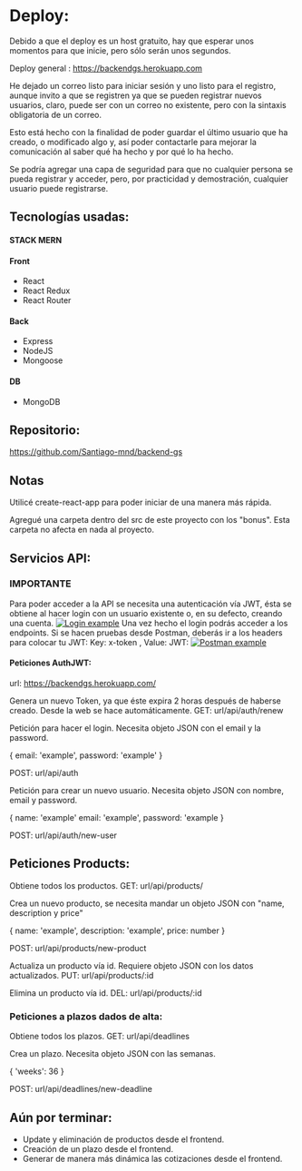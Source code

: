 # Deploy:
Debido a que el deploy es un host gratuito, hay que esperar unos momentos para que inicie, pero sólo serán unos segundos.

Deploy general : https://backendgs.herokuapp.com

He dejado un correo listo para iniciar sesión y uno listo para el registro, aunque invito a que se registren ya que se pueden registrar nuevos usuarios, claro, puede ser con un correo no existente, pero con la sintaxis obligatoria de un correo.

Esto está hecho con la finalidad de poder guardar el último usuario que ha creado, o modificado algo y, así poder contactarle para mejorar la comunicación al saber qué ha hecho y por qué lo ha hecho.

Se podría agregar una capa de seguridad para que no cualquier persona se pueda registrar y acceder, pero, por practicidad y demostración, cualquier usuario puede registrarse.

## Tecnologías usadas:

#### STACK MERN

#### Front
- React
- React Redux
- React Router

#### Back
- Express
- NodeJS
- Mongoose

#### DB
- MongoDB

## Repositorio:
https://github.com/Santiago-mnd/backend-gs

## Notas
Utilicé create-react-app para poder iniciar de una manera más rápida.

Agregué una carpeta dentro del src de este proyecto con los "bonus". Esta carpeta no afecta en nada al proyecto.

## Servicios API:
### IMPORTANTE
Para poder acceder a la API se necesita una autenticación vía JWT, ésta se obtiene al hacer login con un usuario existente o, en su defecto, creando una cuenta.
[![Login example](https://i.postimg.cc/DZ9Q7SQ2/Screenshot-5.jpg "Login example")](https://i.postimg.cc/DZ9Q7SQ2/Screenshot-5.jpg/ "Login example")
Una vez hecho el login podrás acceder a los endpoints.
Si se hacen pruebas desde Postman, deberás ir a los headers para colocar tu JWT:
Key: x-token , Value: JWT:
[![Postman example](https://i.postimg.cc/KvtLTzfk/Screenshot-4.jpg "Postman example")](https://i.postimg.cc/KvtLTzfk/Screenshot-4.jpg "Postman example")

#### Peticiones AuthJWT:

url: https://backendgs.herokuapp.com/

Genera un nuevo Token, ya que éste expira 2 horas después de haberse creado. Desde la web se hace automáticamente.
GET: url/api/auth/renew

Petición para hacer el login. Necesita objeto JSON con el email y la password.

{
	email: 'example',
	password: 'example'
}

POST: url/api/auth

Petición para crear un nuevo usuario. Necesita objeto JSON con nombre, email y password.

{
	name: 'example'
	email: 'example',
	password: 'example
}

POST: url/api/auth/new-user

## Peticiones Products:
Obtiene todos los productos.
GET: url/api/products/

Crea un nuevo producto, se necesita mandar un objeto JSON con "name, description y price"

{
	name: 'example',
	description: 'example',
	price: number
}

POST: url/api/products/new-product

Actualiza un producto vía id. Requiere objeto JSON con los datos actualizados.
PUT: url/api/products/:id

Elimina un producto vía id.
DEL: url/api/products/:id

### Peticiones a plazos dados de alta:
Obtiene todos los plazos.
GET: url/api/deadlines

Crea un plazo. Necesita objeto JSON con las semanas.

{
	'weeks': 36
}

POST: url/api/deadlines/new-deadline

## Aún por terminar:
- Update y eliminación de productos desde el frontend.
- Creación de un plazo desde el frontend.
- Generar de manera más dinámica las cotizaciones desde el frontend.
